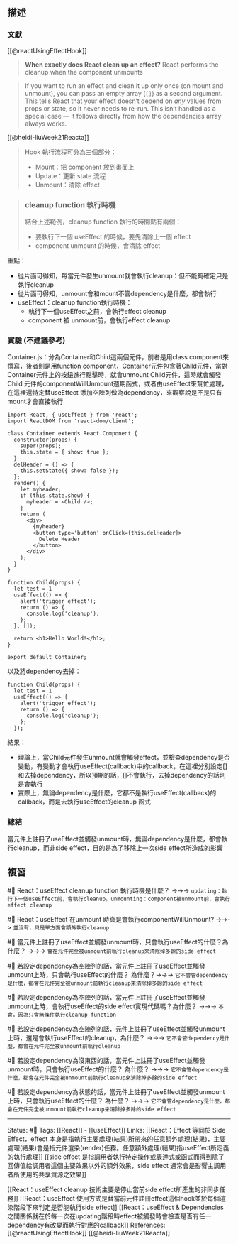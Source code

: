 ## 描述

### 文獻
[[@reactUsingEffectHook]]
> **When exactly does React clean up an effect?** React performs the cleanup when the component unmounts

> If you want to run an effect and clean it up only once (on mount and unmount), you can pass an empty array (`[]`) as a second argument. This tells React that your effect doesn’t depend on _any_ values from props or state, so it never needs to re-run. This isn’t handled as a special case — it follows directly from how the dependencies array always works.

[[@heidi-liuWeek21Reacta]]
> Hook 執行流程可分為三個部分：
>
> -   Mount：把 component 放到畫面上
> -   Update：更新 state 流程
>-   Unmount：清除 effect


> ### cleanup function 執行時機
> 結合上述範例，cleanup function 執行的時間點有兩個：
> 
> -   要執行下一個 useEffect 的時候，要先清除上一個 effect
> -   component unmount 的時候，會清除 effect


重點：
- 從片面可得知，每當元件發生unmount就會執行cleanup：但不能夠確定只是執行cleanup
- 從片面可得知，unmount會和mount不管dependency是什麼，都會執行
- useEffect：cleanup function執行時機：
	- 執行下一個useEffect之前，會執行effect cleanup
	- component 被 unmount前，會執行effect cleanup
### 實驗 (不建議參考)

Container.js：分為Container和Child這兩個元件，前者是用class component來撰寫，後者則是用function component，Container元件包含著Child元件，當對Container元件上的按鈕進行點擊時，就會unmount Child元件，這時就會觸發Child 元件的componentWillUnmount週期函式，或者由useEffect來幫忙處理，在這裡還特定替useEffect 添加空陣列做為dependency，來觀察說是不是只有mount才會直接執行
```
import React, { useEffect } from 'react';
import ReactDOM from 'react-dom/client';

class Container extends React.Component {
  constructor(props) {
    super(props);
    this.state = { show: true };
  }
  delHeader = () => {
    this.setState({ show: false });
  };
  render() {
    let myheader;
    if (this.state.show) {
      myheader = <Child />;
    }
    return (
      <div>
        {myheader}
        <button type='button' onClick={this.delHeader}>
          Delete Header
        </button>
      </div>
    );
  }
}

function Child(props) {
  let test = 1
  useEffect(() => {
	alert('trigger effect');
    return () => {
      console.log('cleanup');
    };
  }, []);
  
  return <h1>Hello World!</h1>;
}

export default Container;
```

以及將dependency去掉：
```
function Child(props) {
  let test = 1
  useEffect(() => {
	alert('trigger effect');
    return () => {
      console.log('cleanup');
    };
  });
```

結果：
- 理論上，當Child元件發生unmount就會觸發effect，並檢查dependency是否變動，有變動才會執行useEffect(callback)中的callback，在這裡分別設定[]和去掉dependency，所以預期的話，[]不會執行，去掉dependency的話則是會執行
- 實際上，無論dependency是什麼，它都不是執行useEffect(callback)的callback，而是去執行useEffect的cleanup 函式


### 總結
當元件上註冊了useEffect並觸發unmount時，無論dependency是什麼，都會執行cleanup，而非side effect，目的是為了移除上一次side effect所造成的影響



## 複習

#🧠 React：useEffect cleanup function 執行時機是什麼？ ->->-> `updating：執行下一個useEffect前，會執行cleanup。unmounting：component被unmount前，會執行effect cleanup`
<!--SR:!2023-02-02,53,250-->

#🧠 React：useEffect 在unmount 時真是會執行componentWillUnmount?  ->->-> `並沒有，只是單方面會額外執行cleanup`
<!--SR:!2023-03-03,74,250-->

#🧠 當元件上註冊了useEffect並觸發unmount時，只會執行useEffect的什麼？為什麼？ ->->-> `會在元件完全被unmount前執行cleanup來清除掉多餘的side effect`
<!--SR:!2023-02-20,66,250-->


#🧠 若設定dependency為空陣列的話，當元件上註冊了useEffect並觸發unmount上時，只會執行useEffect的什麼？ 為什麼？->->-> `它不會管dependency是什麼，都會在元件完全被unmount前執行cleanup來清除掉多餘的side effect`
<!--SR:!2023-02-04,55,250-->


#🧠 若設定dependency為空陣列的話，當元件上註冊了useEffect並觸發unmount上時，會執行useEffect的side effect實現代碼嗎？為什麼？ ->->-> `不會，因為只會無條件執行cleanup function`
<!--SR:!2023-02-20,67,250-->



#🧠 若設定dependency為空陣列的話，元件上註冊了useEffect並觸發unmount上時，還是會執行useEffect的cleanup，為什麼？ ->->-> `它不會管dependency是什麼，都會在元件完全被unmount前執行cleanup`
<!--SR:!2023-03-03,74,250-->


#🧠 若設定dependency為沒東西的話，當元件上註冊了useEffect並觸發unmount時，只會執行useEffect的什麼？ 為什麼？ ->->-> `它不會管dependency是什麼，都會在元件完全被unmount前執行cleanup來清除掉多餘的side effect`
<!--SR:!2023-03-02,73,250-->


#🧠 若設定dependency為狀態的話，當元件上註冊了useEffect並觸發unmount上時，只會執行useEffect的什麼？ 為什麼？ ->->-> `它不會管dependency是什麼，都會在元件完全被unmount前執行cleanup來清除掉多餘的side effect`
<!--SR:!2023-03-03,74,250-->


---
Status: #🌱 
Tags:
[[React]] - [[useEffect]]
Links:
[[React：Effect 等同於 Side Effect，effect 本身是指執行主要處理(結果)所帶來的任意額外處理(結果)，主要處理(結果)會是指元件渲染(render)任務。任意額外處理(結果)指useEffect所定義的執行處理]]
[[side effect 是指調用者執行特定操作或表達式或函式而得到除了回傳值給調用者這個主要效果以外的額外效果，side effect 通常會是影響主調用者所使用的共享資源之效果]]

[[React：useEffect cleanup 技術主要是停止當前side effect所產生的非同步任務]]
[[React：useEffect 使用方式是替當前元件註冊effect這個hook並於每個渲染階段下來判定是否能執行side effect]]
[[React：useEffect & Dependencies 之間關係就在於每一次在updating階段時effect被觸發時會檢查是否有任一dependency有改變而執行對應的callback]]
References:
[[@reactUsingEffectHook]]
[[@heidi-liuWeek21Reacta]]